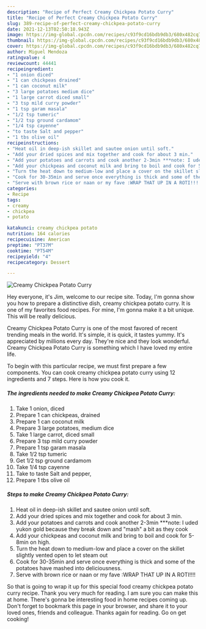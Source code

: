 ```yaml
---
description: "Recipe of Perfect Creamy Chickpea Potato Curry"
title: "Recipe of Perfect Creamy Chickpea Potato Curry"
slug: 389-recipe-of-perfect-creamy-chickpea-potato-curry
date: 2021-12-13T02:50:18.943Z
image: https://img-global.cpcdn.com/recipes/c93f9cd16bdb9db3/680x482cq70/creamy-chickpea-potato-curry-recipe-main-photo.jpg
thumbnail: https://img-global.cpcdn.com/recipes/c93f9cd16bdb9db3/680x482cq70/creamy-chickpea-potato-curry-recipe-main-photo.jpg
cover: https://img-global.cpcdn.com/recipes/c93f9cd16bdb9db3/680x482cq70/creamy-chickpea-potato-curry-recipe-main-photo.jpg
author: Miguel Mendoza
ratingvalue: 4
reviewcount: 44441
recipeingredient:
- "1 onion diced"
- "1 can chickpeas drained"
- "1 can coconut milk"
- "3 large potatoes medium dice"
- "1 large carrot diced small"
- "3 tsp mild curry powder"
- "1 tsp garam masala"
- "1/2 tsp tumeric"
- "1/2 tsp ground cardamom"
- "1/4 tsp cayenne"
- "to taste Salt and pepper"
- "1 tbs olive oil"
recipeinstructions:
- "Heat oil in deep-ish skillet and sautee onion until soft."
- "Add your dried spices and mix together and cook for about 3 min."
- "Add your potatoes and carrots and cook another 2-3min ***note: I uded yukon gold because they break down and &#34;mash&#34; a bit as they cook"
- "Add your chickpeas and coconut milk and bring to boil and cook for 5-8min on high."
- "Turn the heat down to medium-low and place a cover on the skillet slightly vented open to let steam out"
- "Cook for 30-35min and serve once everything is thick and some of the potatoes have mashed into deliciousness."
- "Serve with brown rice or naan or my fave :WRAP THAT UP IN A ROTI!!!!"
categories:
- Recipe
tags:
- creamy
- chickpea
- potato

katakunci: creamy chickpea potato 
nutrition: 164 calories
recipecuisine: American
preptime: "PT37M"
cooktime: "PT54M"
recipeyield: "4"
recipecategory: Dessert

---
```



![Creamy Chickpea Potato Curry](https://img-global.cpcdn.com/recipes/c93f9cd16bdb9db3/680x482cq70/creamy-chickpea-potato-curry-recipe-main-photo.jpg)

Hey everyone, it's Jim, welcome to our recipe site. Today, I'm gonna show you how to prepare a distinctive dish, creamy chickpea potato curry. It is one of my favorites food recipes. For mine, I'm gonna make it a bit unique. This will be really delicious.



Creamy Chickpea Potato Curry is one of the most favored of recent trending meals in the world. It's simple, it is quick, it tastes yummy. It's appreciated by millions every day. They're nice and they look wonderful. Creamy Chickpea Potato Curry is something which I have loved my entire life.


To begin with this particular recipe, we must first prepare a few components. You can cook creamy chickpea potato curry using 12 ingredients and 7 steps. Here is how you cook it.

<!--inarticleads1-->

##### The ingredients needed to make Creamy Chickpea Potato Curry:

1. Take 1 onion, diced
1. Prepare 1 can chickpeas, drained
1. Prepare 1 can coconut milk
1. Prepare 3 large potatoes, medium dice
1. Take 1 large carrot, diced small
1. Prepare 3 tsp mild curry powder
1. Prepare 1 tsp garam masala
1. Take 1/2 tsp tumeric
1. Get 1/2 tsp ground cardamom
1. Take 1/4 tsp cayenne
1. Take to taste Salt and pepper,
1. Prepare 1 tbs olive oil




<!--inarticleads2-->

##### Steps to make Creamy Chickpea Potato Curry:

1. Heat oil in deep-ish skillet and sautee onion until soft.
1. Add your dried spices and mix together and cook for about 3 min.
1. Add your potatoes and carrots and cook another 2-3min ***note: I uded yukon gold because they break down and &#34;mash&#34; a bit as they cook
1. Add your chickpeas and coconut milk and bring to boil and cook for 5-8min on high.
1. Turn the heat down to medium-low and place a cover on the skillet slightly vented open to let steam out
1. Cook for 30-35min and serve once everything is thick and some of the potatoes have mashed into deliciousness.
1. Serve with brown rice or naan or my fave :WRAP THAT UP IN A ROTI!!!!




So that is going to wrap it up for this special food creamy chickpea potato curry recipe. Thank you very much for reading. I am sure you can make this at home. There's gonna be interesting food in home recipes coming up. Don't forget to bookmark this page in your browser, and share it to your loved ones, friends and colleague. Thanks again for reading. Go on get cooking!
